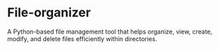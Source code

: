 # File-organizer
A Python-based file management tool that helps organize, view, create, modify, and delete files efficiently within directories.
